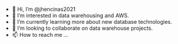 - 👋 Hi, I’m @jhencinas2021
- 👀 I’m interested in data warehousing and AWS.
- 🌱 I’m currently learning more about new database technologies.
- 💞️ I’m looking to collaborate on data warehouse projects.
- 📫 How to reach me ...

<!---
jhencinas2021/jhencinas2021 is a ✨ special ✨ repository because its `README.md` (this file) appears on your GitHub profile.
You can click the Preview link to take a look at your changes.
--->

